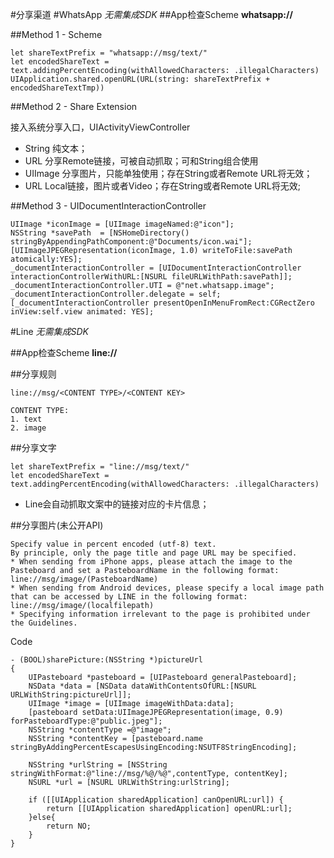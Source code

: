 #分享渠道
#WhatsApp
*无需集成SDK*
##App检查Scheme
**whatsapp://**

##Method 1 - Scheme

```
let shareTextPrefix = "whatsapp://msg/text/"
let encodedShareText = text.addingPercentEncoding(withAllowedCharacters: .illegalCharacters)
UIApplication.shared.openURL(URL(string: shareTextPrefix + encodedShareTextTmp))

```

##Method 2 - Share Extension

接入系统分享入口，UIActivityViewController  
* String 纯文本；   
* URL 分享Remote链接，可被自动抓取；可和String组合使用  
* UIImage 分享图片，只能单独使用；存在String或者Remote URL将无效；   
* URL Local链接，图片或者Video；存在String或者Remote URL将无效;    


##Method 3 - UIDocumentInteractionController

```
UIImage *iconImage = [UIImage imageNamed:@"icon"];
NSString *savePath  = [NSHomeDirectory() stringByAppendingPathComponent:@"Documents/icon.wai"];
[UIImageJPEGRepresentation(iconImage, 1.0) writeToFile:savePath atomically:YES];
_documentInteractionController = [UIDocumentInteractionController interactionControllerWithURL:[NSURL fileURLWithPath:savePath]];
_documentInteractionController.UTI = @"net.whatsapp.image";
_documentInteractionController.delegate = self;
[_documentInteractionController presentOpenInMenuFromRect:CGRectZero inView:self.view animated: YES];
```

#Line
*无需集成SDK*

##App检查Scheme
**line://**

##分享规则
```
line://msg/<CONTENT TYPE>/<CONTENT KEY>

CONTENT TYPE:
1. text
2. image

```
##分享文字
```
let shareTextPrefix = "line://msg/text/"
let encodedShareText = text.addingPercentEncoding(withAllowedCharacters: .illegalCharacters)
```

* Line会自动抓取文案中的链接对应的卡片信息；

##分享图片(未公开API)

```
Specify value in percent encoded (utf-8) text.
By principle, only the page title and page URL may be specified.
* When sending from iPhone apps, please attach the image to the Pasteboard and set a PasteboardName in the following format: line://msg/image/(PasteboardName)
* When sending from Android devices, please specify a local image path that can be accessed by LINE in the following format: line://msg/image/(localfilepath)
* Specifying information irrelevant to the page is prohibited under the Guidelines.
```

Code  
```
- (BOOL)sharePicture:(NSString *)pictureUrl
{
    UIPasteboard *pasteboard = [UIPasteboard generalPasteboard];
    NSData *data = [NSData dataWithContentsOfURL:[NSURL URLWithString:pictureUrl]];
    UIImage *image = [UIImage imageWithData:data];
    [pasteboard setData:UIImageJPEGRepresentation(image, 0.9) forPasteboardType:@"public.jpeg"];
    NSString *contentType =@"image";
    NSString *contentKey = [pasteboard.name stringByAddingPercentEscapesUsingEncoding:NSUTF8StringEncoding];
    
    NSString *urlString = [NSString stringWithFormat:@"line://msg/%@/%@",contentType, contentKey];
    NSURL *url = [NSURL URLWithString:urlString];
    
    if ([[UIApplication sharedApplication] canOpenURL:url]) {
        return [[UIApplication sharedApplication] openURL:url];
    }else{
        return NO;
    }
}
```

